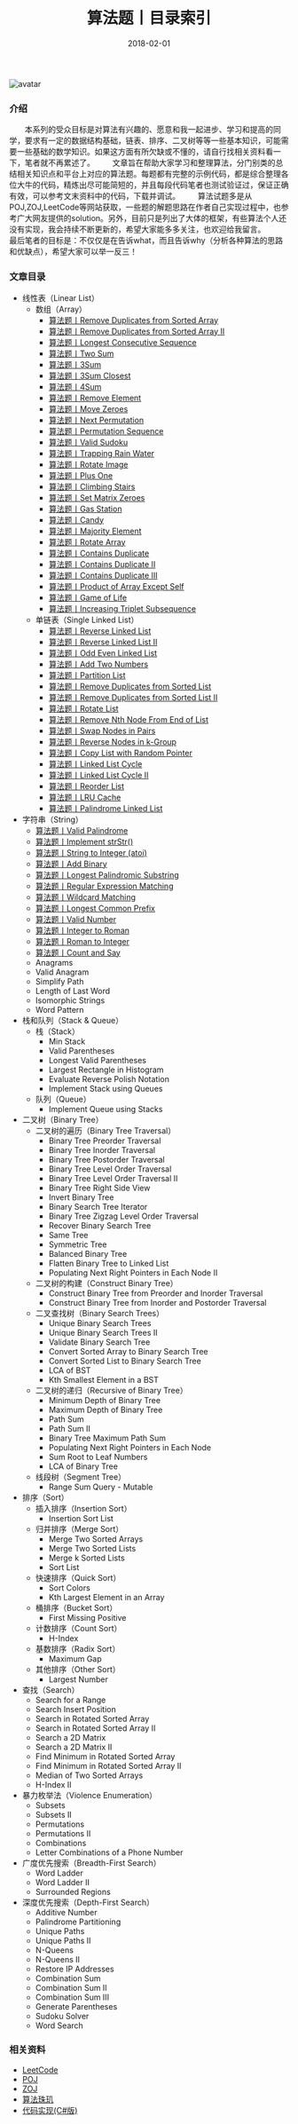 ﻿---
title: 算法题丨目录索引
tags:
  - 算法
  - 编程技巧
  - 数据结构
categories: 计算机基础
date: 2018-02-01
top: 100
headtxt: 系列
---
![avatar](https://mysite.bj.bcebos.com/images/articles/7bbff61b-e995-4c36-abd2-1466a82366b4.jpg)

### 介绍
&emsp;&emsp;本系列的受众目标是对算法有兴趣的、愿意和我一起进步、学习和提高的同学，要求有一定的数据结构基础，链表、排序、二叉树等等一些基本知识，可能需要一些基础的数学知识。如果这方面有所欠缺或不懂的，请自行找相关资料看一下，笔者就不再累述了。
&emsp;&emsp;文章旨在帮助大家学习和整理算法，分门别类的总结相关知识点和平台上对应的算法题。每题都有完整的示例代码，都是综合整理各位大牛的代码，精炼出尽可能简短的，并且每段代码笔者也测试验证过，保证正确有效，可以参考文末资料中的代码，下载并调试。
&emsp;&emsp;算法试题多是从POJ,ZOJ,LeetCode等网站获取，一些题的解题思路在作者自己实现过程中，也参考广大网友提供的solution。另外，目前只是列出了大体的框架，有些算法个人还没有实现，我会持续不断更新的，希望大家能多多关注，也欢迎给我留言。
&emsp;&emsp;最后笔者的目标是：不仅仅是在告诉what，而且告诉why（分析各种算法的思路和优缺点），希望大家可以举一反三！

<!-- more -->

### 文章目录
- 线性表（Linear List）
	- 数组（Array）
		- [算法题丨Remove Duplicates from Sorted Array](/posts/algorithm/001.Remove.Duplicates.from.Sorted.Array/)
		- [算法题丨Remove Duplicates from Sorted Array II](/posts/algorithm/002.Remove.Duplicates.from.Sorted.Array.II/)
		- [算法题丨Longest Consecutive Sequence](/posts/algorithm/003.Longest.Consecutive.Sequence/)
		- [算法题丨Two Sum](/posts/algorithm/004.Two.Sum/)
		- [算法题丨3Sum](/posts/algorithm/005.3Sum/)
		- [算法题丨3Sum Closest](/posts/algorithm/006.3Sum.Closest/)
		- [算法题丨4Sum](/posts/algorithm/007.4Sum/)
		- [算法题丨Remove Element](/posts/algorithm/008.Remove.Element/)
		- [算法题丨Move Zeroes](/posts/algorithm/009.Move.Zeroes/)
		- [算法题丨Next Permutation](/posts/algorithm/010.Next.Permutation/)
		- [算法题丨Permutation Sequence](/posts/algorithm/011.Permutation.Sequence/)
		- [算法题丨Valid Sudoku](/posts/algorithm/012.Valid.Sudoku/)
		- [算法题丨Trapping Rain Water](/posts/algorithm/013.Trapping.Rain.Water/)
		- [算法题丨Rotate Image](/posts/algorithm/014.Rotate.Image/)
		- [算法题丨Plus One](/posts/algorithm/015.Plus.One/)
		- [算法题丨Climbing Stairs](/posts/algorithm/016.Climbing.Stairs/)
		- [算法题丨Set Matrix Zeroes](/posts/algorithm/017.Set.Matrix.Zeroes/)
		- [算法题丨Gas Station](/posts/algorithm/018.Gas.Station/)
		- [算法题丨Candy](/posts/algorithm/019.Candy/)
		- [算法题丨Majority Element](/posts/algorithm/020.Majority.Element/)
		- [算法题丨Rotate Array](/posts/algorithm/021.Rotate.Array/)
		- [算法题丨Contains Duplicate](/posts/algorithm/022.Contains.Duplicate/)
		- [算法题丨Contains Duplicate II](/posts/algorithm/023.Contains.Duplicate.II/)
		- [算法题丨Contains Duplicate III](/posts/algorithm/024.Contains.Duplicate.III/)
		- [算法题丨Product of Array Except Self](/posts/algorithm/025.Product.of.Array.Except.Self/)
		- [算法题丨Game of Life](/posts/algorithm/026.Game.of.Life/)
		- [算法题丨Increasing Triplet Subsequence](/posts/algorithm/027.Increasing.Triplet.Subsequence/)
	- 单链表（Single Linked List）
		- [算法题丨Reverse Linked List](/posts/algorithm/028.Reverse.Linked.List/)
		- [算法题丨Reverse Linked List II](/posts/algorithm/029.Reverse.Linked.List.II/)
		- [算法题丨Odd Even Linked List](/posts/algorithm/030.Odd.Even.Linked.List/)
		- [算法题丨Add Two Numbers](/posts/algorithm/031.Add.Two.Numbers/)
		- [算法题丨Partition List](/posts/algorithm/032.Partition.List/)
		- [算法题丨Remove Duplicates from Sorted List](/posts/algorithm/033.Remove.Duplicates.from.Sorted.List/)
		- [算法题丨Remove Duplicates from Sorted List II](/posts/algorithm/034.Remove.Duplicates.from.Sorted.List.II/)
		- [算法题丨Rotate List](/posts/algorithm/035.Rotate.List/)
		- [算法题丨Remove Nth Node From End of List](/posts/algorithm/036.Remove.Nth.Node.From.End.of.List/)
		- [算法题丨Swap Nodes in Pairs](/posts/algorithm/037.Swap.Nodes.in.Pairs/)
		- [算法题丨Reverse Nodes in k-Group](/posts/algorithm/038.Reverse.Nodes.in.k-Group/)
		- [算法题丨Copy List with Random Pointer](/posts/algorithm/039.Copy.List.with.Random.Pointer/)
		- [算法题丨Linked List Cycle](/posts/algorithm/040.Linked.List.Cycle/)
		- [算法题丨Linked List Cycle II](/posts/algorithm/041.Linked.List.Cycle.II/)
		- [算法题丨Reorder List](/posts/algorithm/042.Reorder.List/)
		- [算法题丨LRU Cache](/posts/algorithm/043.LRU.Cache/)
		- [算法题丨Palindrome Linked List](/posts/algorithm/044.Palindrome.Linked.List/)
- 字符串（String）
	- [算法题丨Valid Palindrome](/posts/algorithm/045.Valid.Palindrome/)
	- [算法题丨Implement strStr()](/posts/algorithm/046.Implement.strStr/)
	- [算法题丨String to Integer (atoi)](/posts/algorithm/047.String.to.Integer/)
	- [算法题丨Add Binary](/posts/algorithm/048.Add.Binary/)
	- [算法题丨Longest Palindromic Substring](/posts/algorithm/049.Longest.Palindromic.Substring/)
	- [算法题丨Regular Expression Matching](/posts/algorithm/050.Regular.Expression.Matching/)
	- [算法题丨Wildcard Matching](/posts/algorithm/051.Wildcard.Matching/)
	- [算法题丨Longest Common Prefix](/posts/algorithm/052.Longest.Common.Prefix/)
	- [算法题丨Valid Number](/posts/algorithm/053.Valid.Number/)
	- [算法题丨Integer to Roman](/posts/algorithm/054.Integer.to.Roman/)
	- [算法题丨Roman to Integer](/posts/algorithm/055.Roman.to.Integer/)
	- [算法题丨Count and Say](/posts/algorithm/056.Count.and.Say/)
	- Anagrams
	- Valid Anagram
	- Simplify Path
	- Length of Last Word
	- Isomorphic Strings
	- Word Pattern
- 栈和队列（Stack & Queue）
	- 栈（Stack）
		- Min Stack
		- Valid Parentheses
		- Longest Valid Parentheses
		- Largest Rectangle in Histogram
		- Evaluate Reverse Polish Notation
		- Implement Stack using Queues
	- 队列（Queue）
		- Implement Queue using Stacks
- 二叉树（Binary Tree）
	- 二叉树的遍历（Binary Tree Traversal）
		- Binary Tree Preorder Traversal
		- Binary Tree Inorder Traversal
		- Binary Tree Postorder Traversal
		- Binary Tree Level Order Traversal
		- Binary Tree Level Order Traversal II
		- Binary Tree Right Side View
		- Invert Binary Tree
		- Binary Search Tree Iterator
		- Binary Tree Zigzag Level Order Traversal
		- Recover Binary Search Tree
		- Same Tree
		- Symmetric Tree
		- Balanced Binary Tree
		- Flatten Binary Tree to Linked List
		- Populating Next Right Pointers in Each Node II
	- 二叉树的构建（Construct Binary Tree）
		- Construct Binary Tree from Preorder and Inorder Traversal
		- Construct Binary Tree from Inorder and Postorder Traversal		
	- 二叉查找树（Binary Search Trees）
		- Unique Binary Search Trees
		- Unique Binary Search Trees II
		- Validate Binary Search Tree
		- Convert Sorted Array to Binary Search Tree
		- Convert Sorted List to Binary Search Tree
		- LCA of BST
		- Kth Smallest Element in a BST
	- 二叉树的递归（Recursive of Binary Tree）
		- Minimum Depth of Binary Tree
		- Maximum Depth of Binary Tree
		- Path Sum
		- Path Sum II
		- Binary Tree Maximum Path Sum
		- Populating Next Right Pointers in Each Node
		- Sum Root to Leaf Numbers
		- LCA of Binary Tree
	- 线段树（Segment Tree）
		- Range Sum Query - Mutable
- 排序（Sort）
	- 插入排序（Insertion Sort）
		- Insertion Sort List
	- 归并排序（Merge Sort）
		- Merge Two Sorted Arrays
		- Merge Two Sorted Lists
		- Merge k Sorted Lists
		- Sort List
	- 快速排序（Quick Sort）
		- Sort Colors
		- Kth Largest Element in an Array
	- 桶排序（Bucket Sort）
		- First Missing Positive
	- 计数排序（Count Sort）
		- H-Index
	- 基数排序（Radix Sort）
		- Maximum Gap
	- 其他排序（Other Sort）
		- Largest Number
- 查找（Search）
	- Search for a Range
	- Search Insert Position
	- Search in Rotated Sorted Array
	- Search in Rotated Sorted Array II
	- Search a 2D Matrix
	- Search a 2D Matrix II
	- Find Minimum in Rotated Sorted Array
	- Find Minimum in Rotated Sorted Array II
	- Median of Two Sorted Arrays
	- H-Index II
- 暴力枚举法（Violence Enumeration）
	- Subsets
	- Subsets II
	- Permutations
	- Permutations II
	- Combinations
	- Letter Combinations of a Phone Number
- 广度优先搜索（Breadth-First Search）	
	- Word Ladder
	- Word Ladder II
	- Surrounded Regions
- 深度优先搜索（Depth-First Search）	
	- Additive Number
	- Palindrome Partitioning
	- Unique Paths
	- Unique Paths II
	- N-Queens
	- N-Queens II
	- Restore IP Addresses
	- Combination Sum
	- Combination Sum II
	- Combination Sum III
	- Generate Parentheses
	- Sudoku Solver
	- Word Search

### 相关资料
- [LeetCode](https://leetcode.com/problemset/all/)
- [POJ](http://poj.org/problemlist)
- [ZOJ](http://acm.zju.edu.cn/onlinejudge/showProblemsets.do)
- [算法珠玑](https://www.gitbook.com/book/soulmachine/algorithm-essentials/details)
- [代码实现(C#版)](https://github.com/lizzie2008/LeetCode.git)